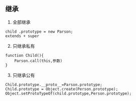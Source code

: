 ## 继承
1. 全部继承
```
child .prototype = new Parson;
extends + super
```
2. 只继承私有
```
function Child(){
    Parson.call(this,参数)
}
```
3. 只继承公有
```
Child.prototype.__proto__=Parson.prototype;
Child.prototype = Object.create(Person.prototype);
Object.setProtoTypeOf(child.prototype,Person.prototype);
```